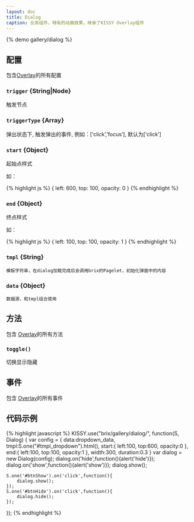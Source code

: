 ```yaml
---
layout: doc
title: Dialog
caption: 业务组件，特有的动画效果，继承了KISSY Overlay组件
---
```


{% demo gallery/dialog %}

## 配置

包含[Overlay](http://docs.kissyui.com/1.2/docs/html/api/component/overlay/overlay.html#config-attributes-detail)的所有配置

### `trigger` {String|Node}

触发节点

### `triggerType` {Array}

弹出状态下, 触发弹出的事件, 例如：[‘click’,’focus’], 默认为[‘click’]

### `start` {Object}

起始点样式

如：

{% highlight js %}
{
    left: 600,
    top: 100,
    opacity: 0
}
{% endhighlight %}

### `end` {Object}

终点样式

如：

{% highlight js %}
{
    left: 100,
    top: 100,
    opacity: 1
}
{% endhighlight %}

### `tmpl` {String}

	模板字符串，在dialog加载完成后会调用brix的Pagelet，初始化弹窗中的内容

### `data` {Object}

	数据源，和tmpl组合使用


## 方法

包含 [Overlay](http://docs.kissyui.com/1.2/docs/html/api/component/overlay/overlay.html#methods-detail)的所有方法

### `toggle()`

切换显示隐藏

## 事件

包含 [Overlay](http://docs.kissyui.com/1.2/docs/html/api/component/overlay/overlay.html#events-detail)的所有事件

## 代码示例

{% highlight javascript %}
KISSY.use("brix/gallery/dialog/", function(S, Dialog) {
    var config = {
        data:dropdown_data,
        tmpl:S.one("#tmpl_dropdown").html(),
        start:{
            left:100,
            top:600,
            opacity:0
        },
        end:{
            left:100,
            top:100,
            opacity:1
        },
        width:300,
        duration:0.3
    }
    var dialog = new Dialog(config);
    dialog.on('hide',function(){alert('hide')});
    dialog.on('show',function(){alert('show')});
    dialog.show();

    S.one('#btnShow').on('click',function(){
        dialog.show();
    });
    S.one('#btnHide').on('click',function(){
        dialog.hide();
    });
});
{% endhighlight %}